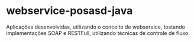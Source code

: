 # webservice-posasd-java
Aplicações desenvolvidas, utilizando o conceito de webservice, testando implementações SOAP e RESTFull, utilizando técnicas de controle de fluxo 

